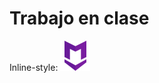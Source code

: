 # Trabajo en clase


Inline-style: 
![alt text](https://github.com/adam-p/markdown-here/raw/master/src/common/images/icon48.png "Logo Title Text 1")
